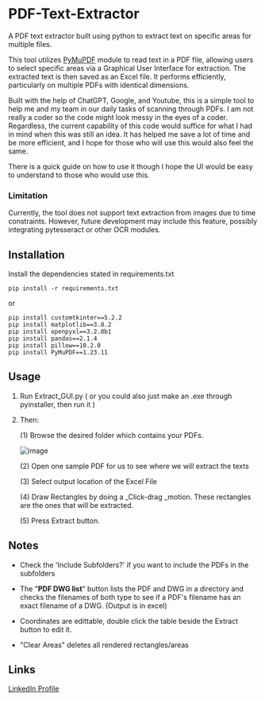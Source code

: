 # PDF-Text-Extractor
A PDF text extractor built using python to extract text on specific areas for multiple files.

This tool utilizes [PyMuPDF](https://github.com/pymupdf/PyMuPDF) module to read text in a PDF file, allowing users to select specific areas via a Graphical User Interface for extraction. The extracted text is then saved as an Excel file. It performs efficiently, particularly on multiple PDFs with identical dimensions.

Built with the help of ChatGPT, Google, and Youtube, this is a simple tool to help me and my team in our daily tasks of scanning through PDFs. I am not really a coder so the code might look messy in the eyes of a coder. Regardless, the current capability of this code would suffice for what I had in mind when this was still an idea. It has helped me save a lot of time and be more efficient, and I hope for those who will use this would also feel the same.

There is a quick guide on how to use it though I hope the UI would be easy to understand to those who would use this.

### Limitation
Currently, the tool does not support text extraction from images due to time constraints. However, future development may include this feature, possibly integrating pytesseract or other OCR modules. 

## Installation
Install the dependencies stated in requirements.txt
```
pip install -r requirements.txt
```
or
```
pip install ﻿customtkinter==5.2.2
pip install matplotlib==3.8.2
pip install openpyxl==3.2.0b1
pip install pandas==2.1.4
pip install pillow==10.2.0
pip install PyMuPDF==1.23.11
```
## Usage
1. Run Extract_GUI.py ( or you could also just make an .exe through pyinstaller, then run it )
2. Then:
   
    (1) Browse the desired folder which contains your PDFs.
   
   ![image](https://github.com/Yayap-dev/PDF-Text-Extractor/assets/21073411/66b54df5-ca84-4367-a3ee-5da2ddba268d)

    (2) Open one sample PDF for us to see where we will extract the texts
   
    (3) Select output location of the Excel File
   
    (4) Draw Rectangles by doing a _Click-drag _motion. These rectangles are the ones that will be extracted.
   
    (5) Press Extract button.

## Notes

- Check the 'Include Subfolders?' if you want to include the PDFs in the subfolders
  
- The "**PDF DWG list**" button lists the PDF and DWG in a directory and checks the filenames of both type to see if a PDF's filename has an exact filename of a DWG. (Output is in excel)

- Coordinates are edittable, double click the table beside the Extract button to edit it.
  
- "Clear Areas" deletes all rendered rectangles/areas

## Links

[LinkedIn Profile](https://github.com/pymupdf/PyMuPDF)
